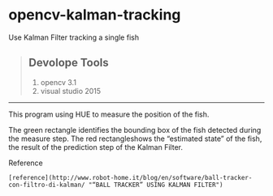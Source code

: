 # opencv-kalman-tracking
Use Kalman Filter tracking a single fish 
>## Devolope Tools
> 1.  opencv 3.1
> 2.  visual studio 2015
---
<p>This program using HUE to measure the position of the fish.</p>
<p>The green rectangle identifies the bounding box of the fish detected during the measure step. The red rectangleshows the “estimated state” of the fish, the result of the prediction step of the Kalman Filter.</p>
<p>Reference</p>
<pre><code>[reference](http://www.robot-home.it/blog/en/software/ball-tracker-con-filtro-di-kalman/ "“BALL TRACKER” USING KALMAN FILTER")
</code></pre>
